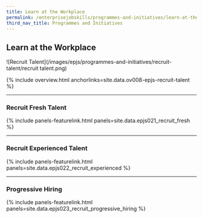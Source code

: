 ```yaml
---
title: Learn at the Workplace
permalink: /enterprisejobskills/programmes-and-initiatives/learn-at-the-workplace/
third_nav_title: Programmes and Initiatives
---
```


## Learn at the Workplace

![Recruit Talent](/images/epjs/programmes-and-initiatives/recruit-talent/recruit talent.png)

{% include overview.html anchorlinks=site.data.ov008-epjs-recruit-talent %}

---
<a name="recruit-fresh-talent"></a>
### Recruit Fresh Talent

{% include panels-featurelink.html panels=site.data.epjs021_recruit_fresh %}

---
<a name="recruit-experienced-talent"></a>
### Recruit Experienced Talent

{% include panels-featurelink.html panels=site.data.epjs022_recruit_experienced %}

---
<a name="progressive-hiring"></a>
### Progressive Hiring

{% include panels-featurelink.html panels=site.data.epjs023_recruit_progressive_hiring %}

<script src="/jquery/jquery.min.js"></script>
<script src="/jquery/bp-menu-new-tab.js"></script>